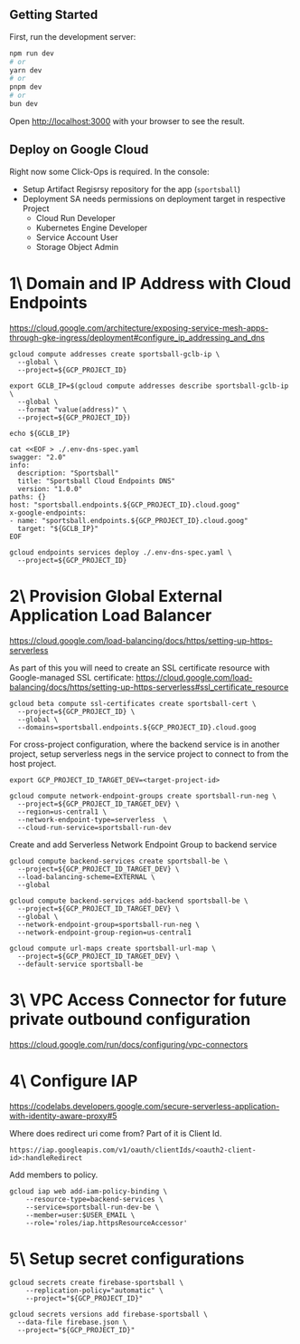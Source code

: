 ## Getting Started

First, run the development server:

```bash
npm run dev
# or
yarn dev
# or
pnpm dev
# or
bun dev
```

Open [http://localhost:3000](http://localhost:3000) with your browser to see the result.

## Deploy on Google Cloud

Right now some Click-Ops is required. In the console:

- Setup Artifact Regisrsy repository for the app (`sportsball`)
- Deployment SA needs permissions on deployment target in respective Project
  - Cloud Run Developer
  - Kubernetes Engine Developer
  - Service Account User
  - Storage Object Admin

# 1\ Domain and IP Address with Cloud Endpoints
https://cloud.google.com/architecture/exposing-service-mesh-apps-through-gke-ingress/deployment#configure_ip_addressing_and_dns

```
gcloud compute addresses create sportsball-gclb-ip \
  --global \
  --project=${GCP_PROJECT_ID}
```

```
export GCLB_IP=$(gcloud compute addresses describe sportsball-gclb-ip \
  --global \
  --format "value(address)" \
  --project=${GCP_PROJECT_ID})

echo ${GCLB_IP}
```

```
cat <<EOF > ./.env-dns-spec.yaml
swagger: "2.0"
info:
  description: "Sportsball"
  title: "Sportsball Cloud Endpoints DNS"
  version: "1.0.0"
paths: {}
host: "sportsball.endpoints.${GCP_PROJECT_ID}.cloud.goog"
x-google-endpoints:
- name: "sportsball.endpoints.${GCP_PROJECT_ID}.cloud.goog"
  target: "${GCLB_IP}"
EOF
```

```
gcloud endpoints services deploy ./.env-dns-spec.yaml \
  --project=${GCP_PROJECT_ID}
```

# 2\ Provision Global External Application Load Balancer
https://cloud.google.com/load-balancing/docs/https/setting-up-https-serverless

As part of this you will need to create an SSL certificate resource with
Google-managed SSL certificate: https://cloud.google.com/load-balancing/docs/https/setting-up-https-serverless#ssl_certificate_resource

```
gcloud beta compute ssl-certificates create sportsball-cert \
  --project=${GCP_PROJECT_ID} \
  --global \
  --domains=sportsball.endpoints.${GCP_PROJECT_ID}.cloud.goog
```

For cross-project configuration, where the backend service is in another
project, setup serverless negs in the service project to connect to from
the host project.

```
export GCP_PROJECT_ID_TARGET_DEV=<target-project-id>
```

```
gcloud compute network-endpoint-groups create sportsball-run-neg \
  --project=${GCP_PROJECT_ID_TARGET_DEV} \
  --region=us-central1 \
  --network-endpoint-type=serverless  \
  --cloud-run-service=sportsball-run-dev
```

Create and add Serverless Network Endpoint Group to backend service

```
gcloud compute backend-services create sportsball-be \
  --project=${GCP_PROJECT_ID_TARGET_DEV} \
  --load-balancing-scheme=EXTERNAL \
  --global
```

```
gcloud compute backend-services add-backend sportsball-be \
  --project=${GCP_PROJECT_ID_TARGET_DEV} \
  --global \
  --network-endpoint-group=sportsball-run-neg \
  --network-endpoint-group-region=us-central1
```

```
gcloud compute url-maps create sportsball-url-map \
  --project=${GCP_PROJECT_ID_TARGET_DEV} \
  --default-service sportsball-be
```

# 3\ VPC Access Connector for future private outbound configuration
https://cloud.google.com/run/docs/configuring/vpc-connectors


# 4\ Configure IAP
https://codelabs.developers.google.com/secure-serverless-application-with-identity-aware-proxy#5

Where does redirect uri come from? Part of it is Client Id.
```
https://iap.googleapis.com/v1/oauth/clientIds/<oauth2-client-id>:handleRedirect
```

Add members to policy.
```
gcloud iap web add-iam-policy-binding \
    --resource-type=backend-services \
    --service=sportsball-run-dev-be \
    --member=user:$USER_EMAIL \
    --role='roles/iap.httpsResourceAccessor'
```

# 5\ Setup secret configurations

```
gcloud secrets create firebase-sportsball \
    --replication-policy="automatic" \
    --project="${GCP_PROJECT_ID}"
```

```
gcloud secrets versions add firebase-sportsball \
  --data-file firebase.json \
  --project="${GCP_PROJECT_ID}"
```
